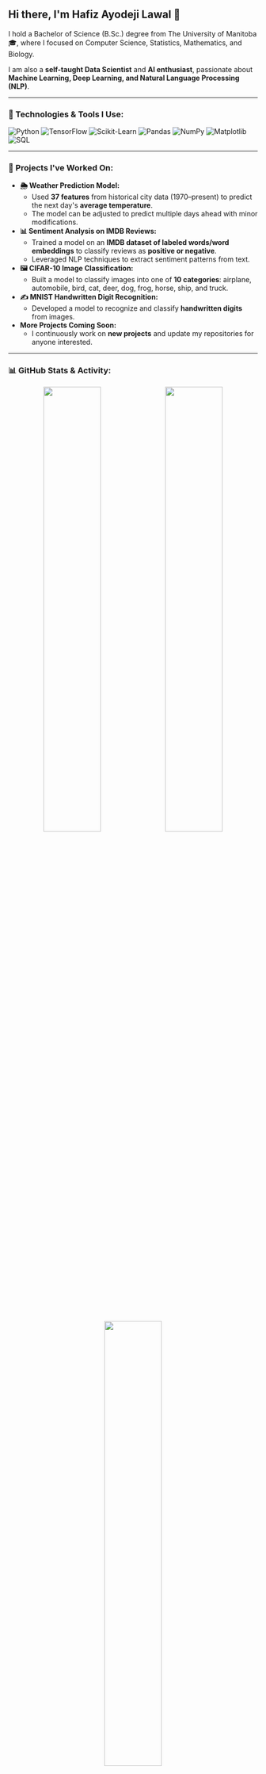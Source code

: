 ## Hi there, I'm Hafiz Ayodeji Lawal 👋  

I hold a Bachelor of Science (B.Sc.) degree from The University of Manitoba 🎓, where I focused on Computer Science, Statistics, Mathematics, and Biology. 

I am also a **self-taught Data Scientist** and **AI enthusiast**, passionate about **Machine Learning, Deep Learning, and Natural Language Processing (NLP)**.  

---

### **🚀 Technologies & Tools I Use:**  

![Python](https://img.shields.io/badge/Python-3776AB?style=for-the-badge&logo=python&logoColor=white)
![TensorFlow](https://img.shields.io/badge/TensorFlow-FF6F00?style=for-the-badge&logo=tensorflow&logoColor=white)
![Scikit-Learn](https://img.shields.io/badge/Scikit--Learn-F7931E?style=for-the-badge&logo=scikit-learn&logoColor=white)
![Pandas](https://img.shields.io/badge/Pandas-150458?style=for-the-badge&logo=pandas&logoColor=white)
![NumPy](https://img.shields.io/badge/NumPy-013243?style=for-the-badge&logo=numpy&logoColor=white)
![Matplotlib](https://img.shields.io/badge/Matplotlib-3776AB?style=for-the-badge&logo=python&logoColor=white)
![SQL](https://img.shields.io/badge/SQL-4479A1?style=for-the-badge&logo=mysql&logoColor=white)

---

### **📌 Projects I've Worked On:**  
- **🌦 Weather Prediction Model:**  
  - Used **37 features** from historical city data (1970–present) to predict the next day's **average temperature**.  
  - The model can be adjusted to predict multiple days ahead with minor modifications.  
- **📊 Sentiment Analysis on IMDB Reviews:**  
  - Trained a model on an **IMDB dataset of labeled words/word embeddings** to classify reviews as **positive or negative**.  
  - Leveraged NLP techniques to extract sentiment patterns from text.  
- **🖼 CIFAR-10 Image Classification:**  
  - Built a model to classify images into one of **10 categories**: airplane, automobile, bird, cat, deer, dog, frog, horse, ship, and truck.  
- **✍ MNIST Handwritten Digit Recognition:**  
  - Developed a model to recognize and classify **handwritten digits** from images.  
- **More Projects Coming Soon:**  
  - I continuously work on **new projects** and update my repositories for anyone interested.  

---

### **📊 GitHub Stats & Activity:**  

<p align="center">
  <img width="48%" src="https://github-readme-stats.vercel.app/api?username=h02lawal&show_icons=true&theme=tokyonight" />
  <img width="48%" src="https://github-readme-streak-stats.herokuapp.com/?user=h02lawal&theme=tokyonight" />
</p>

<p align="center">
  <img width="48%" src="https://github-readme-stats.vercel.app/api/top-langs/?username=h02lawal&layout=compact&theme=tokyonight" />
</p>

---

### **📌 Programming Languages:**  
- **Primary Language:** Python 🐍 (Used for Data Science & AI Projects)  
- **Other Languages:** C, C++, Java, HTML, CSS, JavaScript, PHP, SQL and C#(I've used this a little bit)  
- **AI/ML Libraries & Tools:** TensorFlow, Scikit-Learn, NumPy, Pandas, Matplotlib  

---

📊 **Data Science & AI Skills:**

**Machine Learning** (Supervised & Unsupervised Learning)

**Deep Learning** (CNN, RNN, Transformers, etc.)

**Natural Language Processing** (NLP)

**Feature Engineering & Model Optimization**

**Data Visualization** (Matplotlib, Seaborn, Tableau)

**Big Data & SQL Databases**

I leverage AI-assisted tools, such as **ChatGPT**, to break down complex problems and streamline debugging processes.

---

### **🤝 Collaboration & Interests:**  
I'm interested in collaborating on projects related to:  
✅ **Data Analysis** – uncovering patterns in data  
✅ **Predictive Modeling** – making data-driven forecasts  
✅ **Machine Learning Applications** – solving real-world problems  

---

### **📬 Let's Connect!**  
📧 **Email:** HAFIZLAWAL67@YAHOO.COM  
I check my email frequently, so feel free to reach out, and I'll get back to you shortly!  

